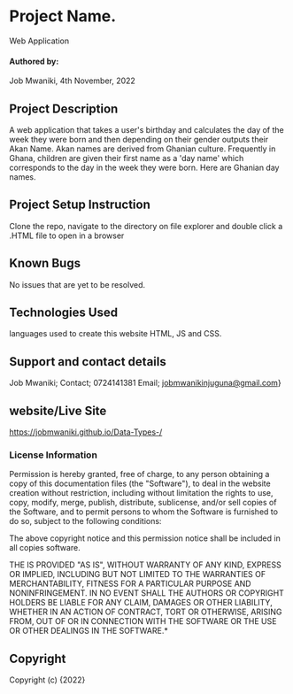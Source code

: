 # Project Name.
Web Application
#### Authored by: 
Job Mwaniki,
4th November, 2022
## Project Description
A web application that takes a user's birthday and calculates the day of the week they were born and then depending on their gender outputs their Akan Name. 
Akan names are derived from Ghanian culture. Frequently in Ghana, children are given their first name as a 'day name' which corresponds to the day in the week they were born. Here are Ghanian day names.

## Project Setup Instruction
Clone the repo, navigate to the directory on file explorer and double click a .HTML file to open in a browser
## Known Bugs
No issues that are yet to be resolved.
## Technologies Used
languages used to create this website HTML, JS and CSS.
## Support and contact details
Job Mwaniki; 
Contact; 0724141381
Email; jobmwanikinjuguna@gmail.com}
## website/Live Site 
https://jobmwaniki.github.io/Data-Types-/ 
### License Information
Permission is hereby granted, free of charge, to any person obtaining a copy
of this  documentation files (the "Software"), to deal
in the website creation without restriction, including without limitation the rights
to use, copy, modify, merge, publish, distribute, sublicense, and/or sell
copies of the Software, and to permit persons to whom the Software is
furnished to do so, subject to the following conditions:

The above copyright notice and this permission notice shall be included in all
copies software.

THE  IS PROVIDED "AS IS", WITHOUT WARRANTY OF ANY KIND, EXPRESS OR
IMPLIED, INCLUDING BUT NOT LIMITED TO THE WARRANTIES OF MERCHANTABILITY,
FITNESS FOR A PARTICULAR PURPOSE AND NONINFRINGEMENT. IN NO EVENT SHALL THE
AUTHORS OR COPYRIGHT HOLDERS BE LIABLE FOR ANY CLAIM, DAMAGES OR OTHER
LIABILITY, WHETHER IN AN ACTION OF CONTRACT, TORT OR OTHERWISE, ARISING FROM,
OUT OF OR IN CONNECTION WITH THE SOFTWARE OR THE USE OR OTHER DEALINGS IN THE
SOFTWARE.*
## Copyright
Copyright (c) {2022}